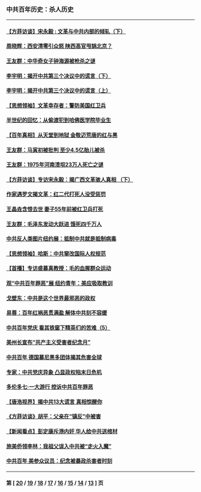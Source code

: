 ### 中共百年历史：杀人历史
---
#### [【方菲访谈】宋永毅 : 文革与中共内部的倾轧（下）](../../pages/nf1176106/n13486836.md?01240430) 
#### [周晓辉：西安清零引众怒 陕西高官甩锅北京？](../../pages/nf1176106/n13484627.md?01240430) 
#### [王友群：中华奇女子钟海源被枪杀之谜](../../pages/nf1176106/n13430555.md?01240430) 
#### [李宇明：揭开中共第三个决议中的谎言（下）](../../pages/nf1176106/n13389389.md?01240430) 
#### [李宇明：揭开中共第三个决议中的谎言（上）](../../pages/nf1176106/n13388697.md?01240430) 
#### [【思想领袖】文革幸存者：警防美国红卫兵](../../pages/nf1176106/n13339289.md?01240430) 
#### [半世纪的回忆：从偷渡犯到哈佛医学院毕业生](../../pages/nf1176106/n13345328.md?01240430) 
#### [【百年真相】从天堂到地狱 金敬迈荒唐的红与黑](../../pages/nf1176106/n13336995.md?01240430) 
#### [王友群：马寅初被批判 至少4.5亿胎儿被杀](../../pages/nf1176106/n13260313.md?01240430) 
#### [王友群：1975年河南溃坝23万人死亡之谜](../../pages/nf1176106/n13231576.md?01240430) 
#### [【方菲访谈】专访宋永毅：揭广西文革骇人真相 （下）](../../pages/nf1176106/n13209074.md?01240430) 
#### [作家遇罗文揭文革：红二代打死人没受惩罚](../../pages/nf1176106/n13205254.md?01240430) 
#### [王晶垚含恨去世 妻子55年前被红卫兵打死](../../pages/nf1176106/n13203590.md?01240430) 
#### [王友群：毛泽东发动大跃进 饿死四千万人](../../pages/nf1176106/n13177158.md?01240430) 
#### [中共反人类图片纽约展：抵制中共就是抵制病毒](../../pages/nf1176106/n13115371.md?01240430) 
#### [【思想领袖】哈斯：中共窜改国际人权规范](../../pages/nf1176106/n13053647.md?01240430) 
#### [【首播】专访盛慕真教授：毛的血腥群众运动](../../pages/nf1176106/n13091782.md?01240430) 
#### [观“中共百年罪恶”展 纽约青年：美应吸取教训](../../pages/nf1176106/n13085246.md?01240430) 
#### [戈壁东：中共是这个世界最邪恶的政权](../../pages/nf1176106/n13085641.md?01240430) 
#### [易蓉：百年红祸恶贯满盈 解体中共刻不容缓](../../pages/nf1176106/n13084455.md?01240430) 
#### [中共百年党庆 看其铁窗下精英们的苦难（5）](../../pages/nf1176106/n13076766.md?01240430) 
#### [美州长宣布“共产主义受害者纪念月”](../../pages/nf1176106/n13074024.md?01240430) 
#### [中共百年 德国慕尼黑多团体揭其危害全球](../../pages/nf1176106/n13068873.md?01240430) 
#### [专家：中共党庆异象 凸显政权陷末日危机](../../pages/nf1176106/n13067084.md?01240430) 
#### [多伦多七·一大游行 控诉中共百年罪恶](../../pages/nf1176106/n13062043.md?01240430) 
#### [【唐浩视界】揭中共13大谎言 真相惊醒你](../../pages/nf1176106/n13065208.md?01240430) 
#### [《方菲访谈》胡平：父亲在“镇反”中被害](../../pages/nf1176106/n13064114.md?01240430) 
#### [【新闻看点】彭定康斥港内奸 华人给中共送棺材](../../pages/nf1176106/n13064230.md?01240430) 
#### [旅美侨领李林：我祖父误入中共被“走火入魔”](../../pages/nf1176106/n13062777.md?01240430) 
#### [中共百年 美参众议员：纪念被暴政杀害者时刻](../../pages/nf1176106/n13063735.md?01240430) 

---
#### 第 [ [20](./20.md?01240430) / [19](./19.md?01240430) / [18](./18.md?01240430) / [17](./17.md?01240430) / [16](./16.md?01240430) / [15](./15.md?01240430) / [14](./14.md?01240430) / [13](./13.md?01240430) ] 页

